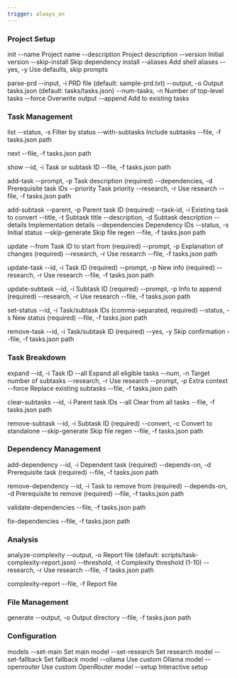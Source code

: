 ```yaml
---
trigger: always_on
---
```


### Project Setup

init
--name Project name
--description Project description
--version Initial version
--skip-install Skip dependency install
--aliases Add shell aliases
--yes, -y Use defaults, skip prompts

parse-prd
--input, -i PRD file (default: sample-prd.txt)
--output, -o Output tasks.json (default: tasks/tasks.json)
--num-tasks, -n Number of top-level tasks
--force Overwrite output
--append Add to existing tasks

### Task Management

list
--status, -s Filter by status
--with-subtasks Include subtasks
--file, -f tasks.json path

next
--file, -f tasks.json path

show <id>
--id, -i Task or subtask ID
--file, -f tasks.json path

add-task
--prompt, -p Task description (required)
--dependencies, -d Prerequisite task IDs
--priority Task priority
--research, -r Use research
--file, -f tasks.json path

add-subtask
--parent, -p Parent task ID (required)
--task-id, -i Existing task to convert
--title, -t Subtask title
--description, -d Subtask description
--details Implementation details
--dependencies Dependency IDs
--status, -s Initial status
--skip-generate Skip file regen
--file, -f tasks.json path

update
--from Task ID to start from (required)
--prompt, -p Explanation of changes (required)
--research, -r Use research
--file, -f tasks.json path

update-task
--id, -i Task ID (required)
--prompt, -p New info (required)
--research, -r Use research
--file, -f tasks.json path

update-subtask
--id, -i Subtask ID (required)
--prompt, -p Info to append (required)
--research, -r Use research
--file, -f tasks.json path

set-status
--id, -i Task/subtask IDs (comma-separated, required)
--status, -s New status (required)
--file, -f tasks.json path

remove-task
--id, -i Task/subtask ID (required)
--yes, -y Skip confirmation
--file, -f tasks.json path

### Task Breakdown

expand
--id, -i Task ID
--all Expand all eligible tasks
--num, -n Target number of subtasks
--research, -r Use research
--prompt, -p Extra context
--force Replace existing subtasks
--file, -f tasks.json path

clear-subtasks
--id, -i Parent task IDs
--all Clear from all tasks
--file, -f tasks.json path

remove-subtask
--id, -i Subtask ID (required)
--convert, -c Convert to standalone
--skip-generate Skip file regen
--file, -f tasks.json path

### Dependency Management

add-dependency
--id, -i Dependent task (required)
--depends-on, -d Prerequisite task (required)
--file, -f tasks.json path

remove-dependency
--id, -i Task to remove from (required)
--depends-on, -d Prerequisite to remove (required)
--file, -f tasks.json path

validate-dependencies
--file, -f tasks.json path

fix-dependencies
--file, -f tasks.json path

### Analysis

analyze-complexity
--output, -o Report file (default: scripts/task-complexity-report.json)
--threshold, -t Complexity threshold (1-10)
--research, -r Use research
--file, -f tasks.json path

complexity-report
--file, -f Report file

### File Management

generate
--output, -o Output directory
--file, -f tasks.json path

### Configuration

models
--set-main Set main model
--set-research Set research model
--set-fallback Set fallback model
--ollama Use custom Ollama model
--openrouter Use custom OpenRouter model
--setup Interactive setup
